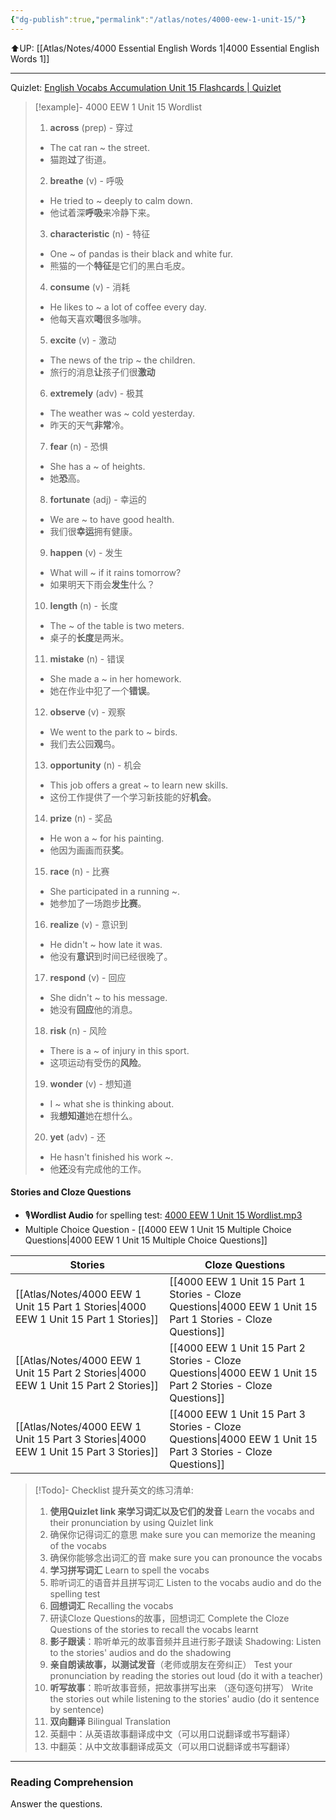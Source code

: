 ```yaml
---
{"dg-publish":true,"permalink":"/atlas/notes/4000-eew-1-unit-15/"}
---
```


⬆️UP: [[Atlas/Notes/4000 Essential English Words 1\|4000 Essential English Words 1]]

---
Quizlet: [English Vocabs Accumulation Unit 15 Flashcards | Quizlet](https://quizlet.com/my/933061039/english-vocabs-accumulation-unit-15-flash-cards/?i=1vbzw5&x=1qqt)


> [!example]- 4000 EEW 1 Unit 15 Wordlist
> 1. **across** (prep) - 穿过
>	- The cat ran ~ the street.
>	- 猫跑**过**了街道。
> 2. **breathe** (v) - 呼吸
>	- He tried to ~ deeply to calm down.
>	- 他试着深**呼吸**来冷静下来。
> 3. **characteristic** (n) - 特征
>	- One ~ of pandas is their black and white fur. 
>	- 熊猫的一个**特征**是它们的黑白毛皮。
> 4. **consume** (v) - 消耗
> 	- He likes to ~ a lot of coffee every day.
> 	 - 他每天喜欢**喝**很多咖啡。
> 5. **excite** (v) - 激动
>	- The news of the trip ~ the children.
>	- 旅行的消息**让**孩子们很**激动**
> 6. **extremely** (adv) - 极其
>	- The weather was ~ cold yesterday.
>	- 昨天的天气**非常**冷。
> 7. **fear** (n) - 恐惧
>	- She has a ~ of heights.
>	- 她**恐**高。
> 8. **fortunate** (adj) - 幸运的
>	- We are ~ to have good health.
>	- 我们很**幸运**拥有健康。
> 9. **happen** (v) - 发生
>	- What will ~ if it rains tomorrow?
>	- 如果明天下雨会**发生**什么？
> 10. **length** (n) - 长度
>	- The ~ of the table is two meters.
>	- 桌子的**长度**是两米。
> 11. **mistake** (n) - 错误
>	- She made a ~ in her homework.
>	- 她在作业中犯了一个**错误**。
> 12. **observe** (v) - 观察
>	- We went to the park to ~ birds.
>	- 我们去公园**观**鸟。
> 13. **opportunity** (n) - 机会
>	- This job offers a great ~ to learn new skills.
>	- 这份工作提供了一个学习新技能的好**机会**。
> 14. **prize** (n) - 奖品
>	- He won a ~ for his painting.
>	- 他因为画画而获**奖**。
> 15. **race** (n) - 比赛
>	- She participated in a running ~.
>	- 她参加了一场跑步**比赛**。
> 16. **realize** (v) - 意识到
>	- He didn't ~ how late it was.
>	- 他没有**意识**到时间已经很晚了。 
> 17. **respond** (v) - 回应
>	- She didn't ~ to his message.
>	- 她没有**回应**他的消息。
> 18. **risk** (n) - 风险
>	- There is a ~ of injury in this sport.
>	- 这项运动有受伤的**风险**。
> 19. **wonder** (v) - 想知道
>	- I ~ what she is thinking about.
>	- 我**想知道**她在想什么。
> 20. **yet** (adv) - 还
>	- He hasn't finished his work ~.
>	- 他**还**没有完成他的工作。

#### Stories and Cloze Questions
- 🎙️**Wordlist Audio** for spelling test: [4000 EEW 1 Unit 15 Wordlist.mp3](https://drive.google.com/file/d/1dPEZxFUl75unzjufQs9y9PNCxcfQN2BY/view?usp=drive_link)
- Multiple Choice Question - [[4000 EEW 1 Unit 15 Multiple Choice Questions\|4000 EEW 1 Unit 15 Multiple Choice Questions]]

| Stories                               | Cloze Questions                                         |
| ------------------------------------- | ------------------------------------------------------- |
| [[Atlas/Notes/4000 EEW 1 Unit 15 Part 1 Stories\|4000 EEW 1 Unit 15 Part 1 Stories]] | [[4000 EEW 1 Unit 15 Part 1 Stories - Cloze Questions\|4000 EEW 1 Unit 15 Part 1 Stories - Cloze Questions]] |
| [[Atlas/Notes/4000 EEW 1 Unit 15 Part 2 Stories\|4000 EEW 1 Unit 15 Part 2 Stories]] | [[4000 EEW 1 Unit 15 Part 2 Stories - Cloze Questions\|4000 EEW 1 Unit 15 Part 2 Stories - Cloze Questions]] |
| [[Atlas/Notes/4000 EEW 1 Unit 15 Part 3 Stories\|4000 EEW 1 Unit 15 Part 3 Stories]] | [[4000 EEW 1 Unit 15 Part 3 Stories - Cloze Questions\|4000 EEW 1 Unit 15 Part 3 Stories - Cloze Questions]] |

> [!Todo]- Checklist 提升英文的练习清单:
> 
> 1. **使用Quizlet link 来学习词汇以及它们的发音** 
>    Learn the vocabs and their pronunciation by using Quizlet link
>	1. 确保你记得词汇的意思 
>	   make sure you can memorize the meaning of the vocabs
>	2. 确保你能够念出词汇的音 
>	   make sure you can pronounce the vocabs
> 2. **学习拼写词汇** Learn to spell the vocabs
>	1. 聆听词汇的语音并且拼写词汇 
>	   Listen to the vocabs audio and do the spelling test
> 3. **回想词汇** Recalling the vocabs
>	1. 研读Cloze Questions的故事，回想词汇 
>	   Complete the Cloze Questions of the stories to recall the vocabs learnt
> 4. **影子跟读**：聆听单元的故事音频并且进行影子跟读 
>    Shadowing: Listen to the stories' audios and do the shadowing
> 5. **亲自朗读故事，以测试发音**（老师或朋友在旁纠正）
>    Test your pronunciation by reading the stories out loud (do it with a teacher)
> 6. **听写故事**：聆听故事音频，把故事拼写出来 （逐句逐句拼写）
>   Write the stories out while listening to the stories' audio (do it sentence by sentence)
> 7. **双向翻译** Bilingual Translation 
> 	1. 英翻中：从英语故事翻译成中文（可以用口说翻译或书写翻译）
> 	2. 中翻英：从中文故事翻译成英文（可以用口说翻译或书写翻译）

---


### Reading Comprehension
Answer the questions.